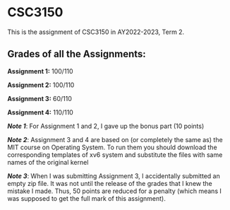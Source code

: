 # CSC3150
This is the assignment of CSC3150 in AY2022-2023, Term 2.
## Grades of all the Assignments:
**Assignment 1:** 100/110

**Assignment 2:** 100/110

**Assignment 3:** 60/110

**Assignment 4:** 110/110

**_Note 1_**: For Assignment 1 and 2, I gave up the bonus part (10 points)

**_Note 2_**: Assignment 3 and 4 are based on (or completely the same as) the MIT course on Operating System. To run them you should download the corresponding templates of xv6 system and substitute the files with same names of the original kernel

**_Note 3_**: When I was submitting Assignment 3, I accidentally submitted an empty zip file. It was not until the release of the grades that I knew the mistake I made. Thus, 50 points are reduced for a penalty (which means I was supposed to get the full mark of this assignment).
